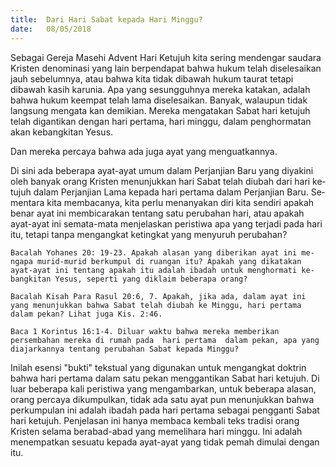 ```yaml
---
title:  Dari Hari Sabat kepada Hari Minggu?
date:   08/05/2018
---
```


Sebagai Gereja Masehi Advent Hari Ketujuh kita sering mendengar saudara Kristen denominasi yang lain berpendapat bahwa  hukum telah  diselesaikan jauh sebelumnya, atau bahwa kita tidak dibawah hukum taurat tetapi dibawah kasih karunia. Apa yang sesungguhnya mereka katakan, adalah bahwa hukum keempat telah lama diselesaikan. Banyak, walaupun tidak langsung mengata­ kan demikian. Mereka mengatakan Sabat hari ketujuh telah digantikan dengan hari pertama, hari minggu, dalam penghormatan akan kebangkitan Yesus.

Dan mereka percaya bahwa ada juga ayat yang menguatkannya.

Di sini ada beberapa ayat-ayat umum dalam Perjanjian Baru yang diyakini oleh banyak orang Kristen menunjukkan hari Sabat telah diubah dari hari ke­ tujuh dalam Perjanjian Lama kepada hari pertama dalam Perjanjian Baru. Se­mentara kita membacanya, kita perlu menanyakan diri kita sendiri apakah be­nar ayat ini membicarakan tentang satu perubahan hari, atau apakah ayat-ayat ini semata-mata menjelaskan peristiwa apa yang terjadi pada hari itu, tetapi tanpa mengangkat ketingkat yang menyuruh perubahan?

`Bacalah Yohanes 20: 19-23. Apakah alasan yang diberikan ayat ini me­ngapa murid-murid berkumpul di ruangan itu? Apakah yang dikatakan ayat-ayat ini tentang apakah itu adalah ibadah untuk menghormati ke­bangkitan Yesus, seperti yang diklaim beberapa orang?`

`Bacalah Kisah Para Rasul 20:6, 7. Apakah, jika ada, dalam ayat ini yang menunjukkan bahwa Sabat telah diubah ke Minggu, hari pertama dalam pekan? Lihat juga Kis. 2:46.`

`Baca 1 Korintus 16:1-4. Diluar waktu bahwa mereka memberikan persembahan mereka di rumah pada  hari pertama  dalam pekan, apa yang diajarkannya tentang perubahan Sabat kepada Minggu?`

Inilah esensi "bukti" tekstual yang digunakan untuk mengangkat doktrin bahwa hari pertama dalam satu pekan  menggantikan Sabat hari ketujuh. Di luar beberapa kali peristiwa yang mengambarkan, untuk beberapa  alasan, orang percaya dikumpulkan, tidak ada satu ayat pun menunjukkan bahwa per­kumpulan ini adalah ibadah pada hari pertama sebagai pengganti Sabat hari ketujuh. Penjelasan ini hanya membaca kembali teks tradisi orang Kristen se­lama berabad-abad yang memelihara hari minggu. Ini adalah menempatkan sesuatu kepada ayat-ayat yang tidak pemah dimulai dengan itu.